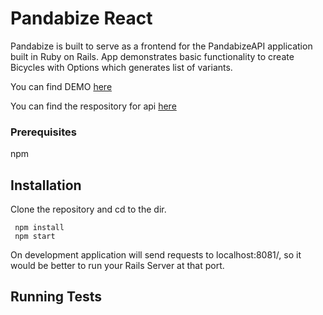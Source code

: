 # Pandabize React

Pandabize is built to serve as a frontend for the PandabizeAPI application built in Ruby on Rails.
App demonstrates basic functionality to create Bicycles with Options which generates list of variants.

You can find DEMO [here](https://pandabize.firebaseapp.com/)

You can find the respository for api [here](https://github.com/gadimbaylisahil/pandabize_api)

### Prerequisites

npm

## Installation

Clone the repository and cd to the dir.

```
 npm install
 npm start
```

On development application will send requests to localhost:8081/, 
so it would be better to run your Rails Server at that port.

## Running Tests
```
```